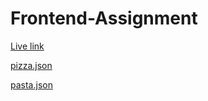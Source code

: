 # Frontend-Assignment

[Live link](https://whimsical-queijadas-8d8e1f.netlify.app/)

[pizza.json](https://drive.google.com/file/d/1RUU_ueF9BbQRLReuX88w8PWe2jsz3Z3C/view?usp=sharing)

[pasta.json](https://drive.google.com/file/d/19_E6dSDUbiDR31wNSSvUARHxh1HeT6L4/view?usp=sharing)



